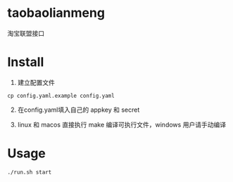# taobaolianmeng
淘宝联盟接口

# Install


1. 建立配置文件
```shell
cp config.yaml.example config.yaml
```

2. 在config.yaml填入自己的 appkey 和 secret

3. linux 和 macos 直接执行 make 编译可执行文件，windows 用户请手动编译

# Usage

```shell
./run.sh start
```
